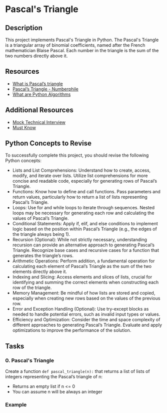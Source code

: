 # Pascal's Triangle

## Description
This project implements Pascal's Triangle in Python. The Pascal's Triangle is a triangular array of binomial coefficients, named after the French mathematician Blaise Pascal. Each number in the triangle is the sum of the two numbers directly above it.

## Resources
- [What is Pascal’s triangle](https://en.wikipedia.org/wiki/Pascal%27s_triangle)
- [Pascal’s Triangle - Numberphile](https://www.youtube.com/watch?v=0XzjbVbUedI)
- [What are Python Algorithms](https://www.educative.io/blog/python-algorithms)

## Additional Resources
- [Mock Technical Interview](https://www.interviewbit.com/mock-interview/)
- [Must Know](https://www.interviewbit.com/must-know-algorithms-for-coding-interviews/)

## Python Concepts to Revise
To successfully complete this project, you should revise the following Python concepts:

- Lists and List Comprehensions: Understand how to create, access, modify, and iterate over lists. Utilize list comprehensions for more concise and readable code, especially for generating rows of Pascal’s Triangle.
- Functions: Know how to define and call functions. Pass parameters and return values, particularly how to return a list of lists representing Pascal’s Triangle.
- Loops: Use for and while loops to iterate through sequences. Nested loops may be necessary for generating each row and calculating the values of Pascal’s Triangle.
- Conditional Statements: Apply if, elif, and else conditions to implement logic based on the position within Pascal’s Triangle (e.g., the edges of the triangle always being 1).
- Recursion (Optional): While not strictly necessary, understanding recursion can provide an alternative approach to generating Pascal’s Triangle. Recognize base cases and recursive cases for a function that generates the triangle’s rows.
- Arithmetic Operations: Perform addition, a fundamental operation for calculating each element of Pascal’s Triangle as the sum of the two elements directly above it.
- Indexing and Slicing: Access elements and slices of lists, crucial for identifying and summing the correct elements when constructing each row of the triangle.
- Memory Management: Be mindful of how lists are stored and copied, especially when creating new rows based on the values of the previous row.
- Error and Exception Handling (Optional): Use try-except blocks as needed to handle potential errors, such as invalid input types or values.
- Efficiency and Optimization: Consider the time and space complexity of different approaches to generating Pascal’s Triangle. Evaluate and apply optimizations to improve the performance of the solution.

## Tasks
### 0. Pascal's Triangle
Create a function `def pascal_triangle(n):` that returns a list of lists of integers representing the Pascal’s triangle of n:

- Returns an empty list if n <= 0
- You can assume n will be always an integer

### Example